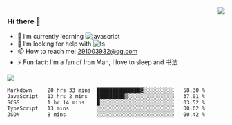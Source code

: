 <img align='right' src='https://github-readme-stats.vercel.app/api?username=niaogege&show_icons=true&theme=radical'/>

### Hi there 👋

- 🌱 I’m currently learning ![javascript](https://img.shields.io/badge/javacript-learn-orange)
- 🤔 I’m looking for help with ![ts](https://img.shields.io/badge/ts-learn-yellow)
- 📫 How to reach me: 291003932@qq.com
- ⚡ Fun fact:  I'm a fan of Iron Man, I love to sleep and 书法

![](https://github-readme-stats.vercel.app/api/top-langs/?username=niaogege&layout=compact)

<!--START_SECTION:waka-->
```text
Markdown     20 hrs 33 mins  ██████████████▓░░░░░░░░░░   58.30 % 
JavaScript   13 hrs 2 mins   █████████▒░░░░░░░░░░░░░░░   37.01 % 
SCSS         1 hr 14 mins    █░░░░░░░░░░░░░░░░░░░░░░░░   03.52 % 
TypeScript   13 mins         ░░░░░░░░░░░░░░░░░░░░░░░░░   00.62 % 
JSON         8 mins          ░░░░░░░░░░░░░░░░░░░░░░░░░   00.42 % 
```
<!--END_SECTION:waka-->
